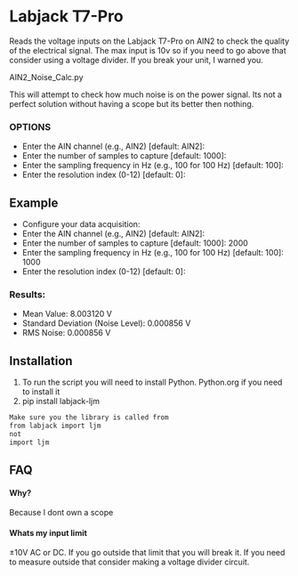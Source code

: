
# Labjack T7-Pro

Reads the voltage inputs on the Labjack T7-Pro on AIN2 to check the quality of the electrical signal. The max input is 10v so if you need to go above that consider using a voltage divider. If you break your unit, I warned you. 


AIN2_Noise_Calc.py

This will attempt to check how much noise is on the power signal. Its not a perfect solution without having a scope but its better then nothing. 

### OPTIONS
* Enter the AIN channel (e.g., AIN2) [default: AIN2]:
* Enter the number of samples to capture [default: 1000]:
* Enter the sampling frequency in Hz (e.g., 100 for 100 Hz) [default: 100]:
* Enter the resolution index (0-12) [default: 0]:
  
## Example
* Configure your data acquisition:
* Enter the AIN channel (e.g., AIN2) [default: AIN2]: 
* Enter the number of samples to capture [default: 1000]: 2000
* Enter the sampling frequency in Hz (e.g., 100 for 100 Hz) [default: 100]: 1000
* Enter the resolution index (0-12) [default: 0]: 

### Results:
* Mean Value: 8.003120 V
* Standard Deviation (Noise Level): 0.000856 V
* RMS Noise: 0.000856 V



## Installation

1. To run the script you will need to install Python. Python.org if you need to install it
2. pip install labjack-ljm

```bash
Make sure you the library is called from
from labjack import ljm
not 
import ljm 
```
    
## FAQ

#### Why?

Because I dont own a scope

#### Whats my input limit

±10V AC or DC. If you go outside that limit that you will break it. If you need to measure outside that consider making a voltage divider circuit. 

